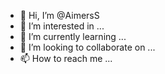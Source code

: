 - 👋 Hi, I’m @AimersS
- 👀 I’m interested in ...
- 🌱 I’m currently learning ...
- 💞️ I’m looking to collaborate on ...
- 📫 How to reach me ...

<!---
AimersS/AimersS is a ✨ special ✨ repository because its `README.md` (this file) appears on your GitHub profile.
You can click the Preview link to take a look at your changes.
--->
